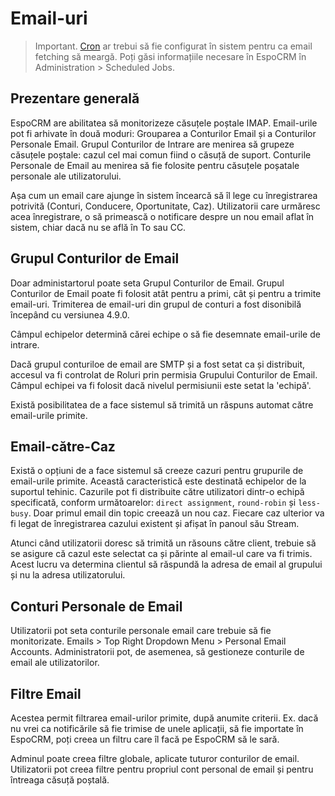# Email-uri

> Important. [Cron](https://github.com/espocrm/documentation/blob/master/administration/server-configuration.md#setup-a-crontab) ar trebui să fie configurat în sistem pentru ca email fetching să meargă. Poți găsi informațiile necesare în EspoCRM în Administration > Scheduled Jobs.

## Prezentare generală

EspoCRM are abilitatea să monitorizeze căsuțele poștale IMAP. Email-urile pot fi arhivate în două moduri: Grouparea a Conturilor Email și a Conturilor Personale Email. Grupul Conturilor de Intrare are menirea să grupeze căsuțele poștale: cazul cel mai comun fiind o căsuță de suport. Conturile Personale de Email au menirea să fie folosite pentru căsuțele poșatale personale ale utilizatorului.

Așa cum un email care ajunge în sistem încearcă să îl lege cu înregistrarea potrivită (Conturi, Conducere, Oportunitate, Caz). Utilizatorii care urmăresc acea înregistrare, o să primească o notificare despre un nou email aflat în sistem, chiar dacă nu se află în To sau CC.

## Grupul Conturilor de Email

Doar administartorul poate seta Grupul Conturilor de Email. Grupul Conturilor de Email poate fi folosit atât pentru a primi, cât și pentru a trimite email-uri. Trimiterea de email-uri din grupul de conturi a fost disonibilă începând cu versiunea 4.9.0.

Câmpul echipelor determină cărei echipe o să fie desemnate email-urile de intrare.

Dacă grupul conturiloe de email are SMTP și a fost setat ca și distribuit, accesul va fi controlat de Roluri prin permisia Grupului Conturilor de Email. Câmpul echipei va fi folosit dacă nivelul permisiunii este setat la 'echipă'. 

Există posibilitatea de a face sistemul să trimită un răspuns automat către email-urile primite.

## Email-către-Caz

Există o opțiuni de a face sistemul să creeze cazuri pentru grupurile de email-urile primite.
Această caracteristică este destinată echipelor de la suportul tehinic. 
Cazurile pot fi distribuite către utilizatori dintr-o echipă specificată, conform următoarelor:
`direct assignment`, `round-robin` și `less-busy`. 
Doar primul email din topic creează un nou caz.
Fiecare caz ulterior va fi legat de înregistrarea cazului existent și afișat în panoul său Stream.

Atunci când utilizatorii doresc să trimită un răsouns către client, trebuie să se asigure că cazul este selectat ca și părinte al email-ul care va fi trimis. Acest lucru va determina clientul să răspundă la adresa de email al grupului și nu la adresa utilizatorului.

## Conturi Personale de Email

Utilizatorii pot seta conturile personale email care trebuie să fie monitorizate. Emails > Top Right Dropdown Menu > Personal Email Accounts. Administratorii pot, de asemenea, să gestioneze conturile de email ale utilizatorilor.

## Filtre Email

Acestea permit filtrarea email-urilor primite, după anumite criterii. Ex. dacă nu vrei ca notificările să fie trimise de unele aplicații, să fie importate în EspoCRM, poți creea un filtru care îl facă pe EspoCRM să le sară. 

Adminul poate creea filtre globale, aplicate tuturor conturilor de email. Utilizatorii pot creea filtre pentru propriul cont personal de email și pentru întreaga căsuță poștală.